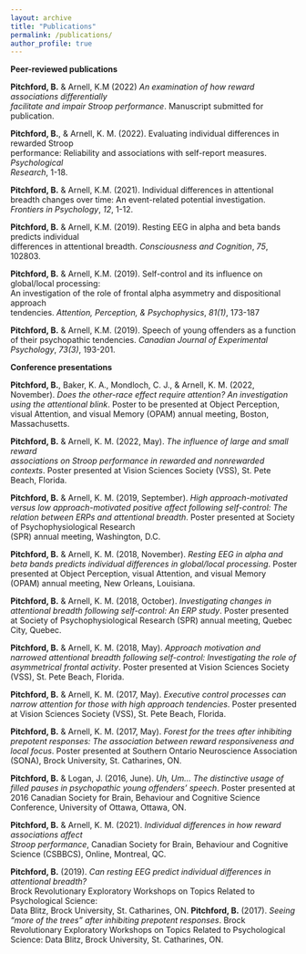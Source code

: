 ```yaml
---
layout: archive
title: "Publications"
permalink: /publications/
author_profile: true
---
```

<b>Peer-reviewed publications</b>

<b>Pitchford, B.</b> & Arnell, K.M (2022) <i>An examination of how reward associations differentially  
          facilitate and impair Stroop performance</i>. Manuscript submitted for publication.

<b>Pitchford, B.</b>, & Arnell, K. M. (2022). Evaluating individual differences in rewarded Stroop   
        performance: Reliability and associations with self-report measures. <i>Psychological  
        Research</i>, 1-18.

<b>Pitchford, B.</b> & Arnell, K.M. (2021). Individual differences in attentional breadth changes over
        time: An event-related potential investigation. <i>Frontiers in Psychology</i>, <i>12</i>, 1-12.

<b>Pitchford, B.</b> & Arnell, K.M. (2019). Resting EEG in alpha and beta bands predicts individual     
        differences in attentional breadth. <i>Consciousness and Cognition</i>, <i>75</i>, 102803.

<b>Pitchford, B.</b> & Arnell, K.M. (2019). Self-control and its influence on global/local processing:   
        An investigation of the role of frontal alpha asymmetry and dispositional approach   
        tendencies. <i>Attention, Perception, & Psychophysics</i>, <i>81(1)</i>, 173-187

<b>Pitchford, B.</b> & Arnell, K.M. (2019). Speech of young offenders as a function of their
         psychopathic tendencies. <i>Canadian Journal of Experimental Psychology</i>, <i>73(3)</i>, 193-201.  

<b>Conference presentations</b>

<b>Pitchford, B.</b>, Baker, K. A., Mondloch, C. J., & Arnell, K. M. (2022, November). <i>Does the
          other-race effect require attention? An investigation using the attentional blink</i>. Poster to
          be presented at Object Perception, visual Attention, and visual Memory (OPAM) annual
          meeting, Boston, Massachusetts.

<b>Pitchford, B.</b> & Arnell, K. M. (2022, May). <i>The influence of large and small reward  
         associations on Stroop performance in rewarded and nonrewarded contexts</i>. Poster
         presented at Vision Sciences Society (VSS), St. Pete Beach, Florida.

<b>Pitchford, B.</b> & Arnell, K. M. (2019, September). <i>High approach-motivated versus low
          approach-motivated positive affect following self-control: The relation between ERPs
          and attentional breadth</i>. Poster presented at Society of Psychophysiological Research    
         (SPR) annual meeting, Washington, D.C.

<b>Pitchford, B.</b> & Arnell, K. M. (2018, November). <i>Resting EEG in alpha and beta bands predicts
        individual differences in global/local processing</i>. Poster presented at Object Perception,
        visual Attention, and visual Memory (OPAM) annual meeting, New Orleans, Louisiana.

<b>Pitchford, B.</b> & Arnell, K. M. (2018, October). <i>Investigating changes in attentional breadth
        following self-control: An ERP study</i>. Poster presented at Society of Psychophysiological
        Research (SPR) annual meeting, Quebec City, Quebec.

<b>Pitchford, B.</b> & Arnell, K. M. (2018, May). <i>Approach motivation and narrowed attentional
        breadth following self-control: Investigating the role of asymmetrical frontal activity</i>. Poster
        presented at Vision Sciences Society (VSS), St. Pete Beach, Florida.

<b>Pitchford, B.</b> & Arnell, K. M. (2017, May). <i>Executive control processes can narrow attention
        for those with high approach tendencies</i>. Poster presented at Vision Sciences Society
        (VSS), St. Pete Beach, Florida.

<b>Pitchford, B.</b> & Arnell, K. M. (2017, May). <i>Forest for the trees after inhibiting prepotent
        responses: The association between reward responsiveness and local focus</i>. Poster
        presented at Southern Ontario Neuroscience Association (SONA), Brock University, St.
        Catharines, ON.

<b>Pitchford, B.</b> & Logan, J. (2016, June). <i>Uh, Um… The distinctive usage of filled pauses in
        psychopathic young offenders’ speech</i>. Poster presented at 2016 Canadian Society for Brain,
        Behaviour and Cognitive Science Conference, University of Ottawa, Ottawa, ON.

<b>Pitchford, B.</b> & Arnell, K. M. (2021). <i>Individual differences in how reward associations affect    
       Stroop performance</i>, Canadian Society for Brain, Behaviour and Cognitive Science
       (CSBBCS), Online, Montreal, QC.

<b>Pitchford, B.</b> (2019). <i>Can resting EEG predict individual differences in attentional breadth?</i>  
        Brock Revolutionary Exploratory Workshops on Topics Related to Psychological Science:   
        Data Blitz, Brock University, St. Catharines, ON.
<b>Pitchford, B.</b> (2017). <i>Seeing “more of the trees” after inhibiting prepotent responses</i>. Brock      
        Revolutionary Exploratory Workshops on Topics Related to Psychological Science: Data
        Blitz, Brock University, St. Catharines, ON.
